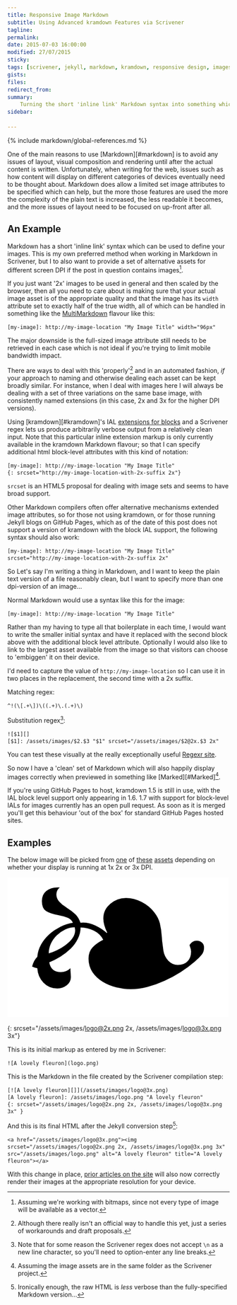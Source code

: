 ```yaml
---
title: Responsive Image Markdown
subtitle: Using Advanced kramdown Features via Scrivener
tagline: 
permalink: 
date: 2015-07-03 16:00:00
modified: 27/07/2015
sticky: 
tags: [scrivener, jekyll, markdown, kramdown, responsive design, images]
gists: 
files: 
redirect_from: 
summary:
    Turning the short 'inline link' Markdown syntax into something which can support HTML5 srcset output, without changing the content markup.
sidebar:
    
---
```

{% include markdown/global-references.md %}

One of the main reasons to use [Markdown][#markdown] is to avoid any issues of layout, visual composition and rendering until after the actual content is written. Unfortunately, when writing for the web, issues such as how content will display on different categories of devices eventually need to be thought about. Markdown does allow a limited set image attributes to be specified which can help, but the more those features are used the more the complexity of the plain text is increased, the less readable it becomes, and the more issues of layout need to be focused on up-front after all.

## An Example

Markdown has a short 'inline link' syntax which can be used to define your images. This is my own preferred method when working in Markdown in Scrivener, but I to also want to provide a set of alternative assets for different screen DPI if the post in question contains images[^fn1].

If you just want '2x' images to be used in general and then scaled by the browser, then all you need to care about is making sure that your actual image asset is of the appropriate quality and that the image has its `width` attribute set to exactly half of the true width, all of which can be handled in something like the [MultiMarkdown]() flavour like this:

	[my-image]: http://my-image-location "My Image Title" width="96px"

The major downside is the full-sized image attribute still needs to be retrieved in each case which is not ideal if you're trying to limit mobile bandwidth impact.

There are ways to deal with this 'properly'[^fn2] and in an automated fashion, *if* your approach to naming and otherwise dealing each asset can be kept broadly similar. For instance, when I deal with images here I will always be dealing with a set of three variations on the same base image, with consistently named extensions (in this case, 2x and 3x for the higher DPI versions). 

Using [kramdown][#kramdown]'s IAL [extensions for blocks](http://kramdown.gettalong.org/syntax.html#block-ials) and a Scrivener regex lets us produce arbitrarily verbose output from a relatively clean input. Note that this particular inline extension markup is only currently available in the kramdown Markdown flavour; so that I can specify additional html block-level attributes with this kind of notation:

	[my-image]: http://my-image-location "My Image Title"
	{: srcset="http://my-image-location-with-2x-suffix 2x"}

`srcset` is an HTML5 proposal for dealing with image sets and seems to have broad support.

Other Markdown compilers often offer alternative mechanisms extended image attributes, so for those not using kramdown, or for those running Jekyll blogs on GitHub Pages, which as of the date of this post does not support a version of kramdown with the block IAL support, the following syntax should also work:

	[my-image]: http://my-image-location "My Image Title" srcset="http://my-image-location-with-2x-suffix 2x"

So Let's say I'm writing a thing in Markdown, and I want to keep the plain text version of a file reasonably clean, but I want to specify more than one dpi-version of an image...

Normal Markdown would use a syntax like this for the image:

	[my-image]: http://my-image-location "My Image Title"

Rather than my having to type all that boilerplate in each time, I would want to write the smaller initial syntax and have it replaced with the second block above with the additional block level attribute. Optionally I would also like to link to the largest asset available from the image so that visitors can choose to 'embiggen' it on their device.

I'd need to capture the value of `http://my-image-location` so I can use it in two places in the replacement, the second time with a 2x suffix.

Matching regex:

	^!(\[.+\])\((.+)\.(.+)\)

Substitution regex[^fn3]:

	![$1][]
	[$1]: /assets/images/$2.$3 "$1" srcset="/assets/images/$2@2x.$3 2x"

You can test these visually at the really exceptionally useful [Regexr site](http://regexr.com).

So now I have a 'clean' set of Markdown which will also happily display images correctly when previewed in something like [Marked][#Marked][^fn4].

If you're using GitHub Pages to host, kramdown 1.5 is still in use, with the IAL block level support only appearing in 1.6. 1.7 with support for block-level IALs for images currently has an open pull request. As soon as it is merged you'll get this behaviour 'out of the box' for standard GitHub Pages hosted sites.

## Examples

The below image will be picked from [one](/assets/images/logo.png) of [these](/assets/images/logo@2x.png) [assets](/assets/images/logo@3x.png) depending on whether your display is running at 1x 2x or 3x DPI.

[![A lovely fleuron][]](/assets/images/logo@3x.png)

[A lovely fleuron]: /assets/images/logo.png "A lovely fleuron"
{: srcset="/assets/images/logo@2x.png 2x, /assets/images/logo@3x.png 3x"}

This is its initial markup as entered by me in Scrivener:

	![A lovely fleuron](logo.png)

This is the Markdown in the file created by the Scrivener compilation step:

	[![A lovely fleuron][]](/assets/images/logo@3x.png)
	[A lovely fleuron]: /assets/images/logo.png "A lovely fleuron"
	{: srcset="/assets/images/logo@2x.png 2x, /assets/images/logo@3x.png 3x" }

And this is its final HTML after the Jekyll conversion step[^fn5]:

	<a href="/assets/images/logo@3x.png"><img srcset="/assets/images/logo@2x.png 2x, /assets/images/logo@3x.png 3x" src="/assets/images/logo.png" alt="A lovely fleuron" title="A lovely fleuron"></a>

With this change in place, [prior articles on the site](/technology/static-generation/) will also now correctly render their images at the appropriate resolution for your device.

[^fn1]: Assuming we're working with bitmaps, since not every type of image will be available as a vector.

[^fn2]: Although there really isn't an official way to handle this yet, just a series of workarounds and draft proposals.

[^fn3]: Note that for some reason the Scrivener regex does not accept `\n` as a new line character, so you'll need to option-enter any line breaks.

[^fn4]: Assuming the image assets are in the same folder as the Scrivener project.

[^fn5]: Ironically enough, the raw HTML is *less* verbose than the fully-specified Markdown version...
